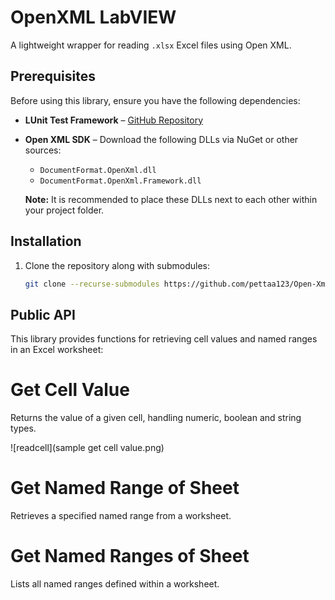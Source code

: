# OpenXML LabVIEW

A lightweight wrapper for reading `.xlsx` Excel files using Open XML.

## Prerequisites

Before using this library, ensure you have the following dependencies:

- **LUnit Test Framework** – [GitHub Repository](https://github.com/Astemes/astemes-lunit)
- **Open XML SDK** – Download the following DLLs via NuGet or other sources:
  - `DocumentFormat.OpenXml.dll`
  - `DocumentFormat.OpenXml.Framework.dll`
  
  **Note:** It is recommended to place these DLLs next to each other within your project folder.

## Installation

1. Clone the repository along with submodules:
   ```sh
   git clone --recurse-submodules https://github.com/pettaa123/Open-Xml-LabVIEW

## Public API
This library provides functions for retrieving cell values and named ranges in an Excel worksheet:

# Get Cell Value
Returns the value of a given cell, handling numeric, boolean and string types.

![readcell](sample get cell value.png)

# Get Named Range of Sheet
Retrieves a specified named range from a worksheet.

# Get Named Ranges of Sheet
Lists all named ranges defined within a worksheet.